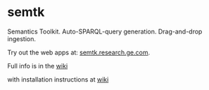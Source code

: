 
# semtk
Semantics Toolkit.   Auto-SPARQL-query generation.  Drag-and-drop ingestion.

Try out the web apps at:  [semtk.research.ge.com](http://semtk.research.ge.com).

Full info is in the [wiki](https://github.com/ge-semtk/semtk/wiki/Home)

with installation instructions at [wiki](https://github.com/ge-semtk/semtk/wiki/Installing)

